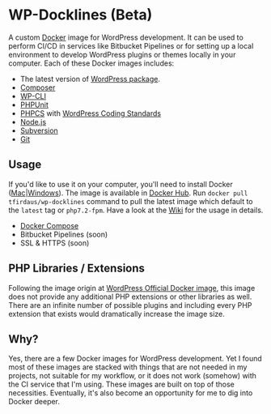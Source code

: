 # WP-Docklines (Beta)

A custom [Docker](https://www.docker.com/) image for WordPress development. It can be used to perform CI/CD in services like Bitbucket Pipelines or for setting up a local environment to develop WordPress plugins or themes locally in your computer. Each of these Docker images includes:

- The latest version of [WordPress package](https://wordpress.org/download/).
- [Composer](https://getcomposer.org/)
- [WP-CLI](http://wp-cli.org/)
- [PHPUnit](https://phpunit.de/)
- [PHPCS](https://github.com/squizlabs/PHP_CodeSniffer) with [WordPress Coding Standards](https://github.com/WordPress-Coding-Standards/WordPress-Coding-Standards)
- [Node.js](https://nodejs.org/en/)
- [Subversion](https://subversion.apache.org/)
- [Git](https://git-scm.com/)

## Usage
If you'd like to use it on your computer, you'll need to install Docker ([Mac](https://www.docker.com/docker-mac)|[Windows](https://www.docker.com/docker-windows)). The image is available in [Docker Hub](https://hub.docker.com/). Run `docker pull tfirdaus/wp-docklines` command to pull the latest image which default to the `latest` tag or `php7.2-fpm`. Have a look at the [Wiki](https://github.com/tfirdaus/wp-docklines/wiki) for the usage in details.

- [Docker Compose](https://github.com/tfirdaus/wp-docklines/wiki/Docker-Compose)
- Bitbucket Pipelines (soon)
- SSL & HTTPS (soon)

## PHP Libraries / Extensions
Following the image origin at [WordPress Official Docker image](https://hub.docker.com/_/wordpress/), this image does not provide any additional PHP extensions or other libraries as well. There are an infinite number of possible plugins and including every PHP extension that exists would dramatically increase the image size.

## Why?
Yes, there are a few Docker images for WordPress development. Yet I found most of these images are stacked with things that are not needed in my projects, not suitable for my workflow, or it does not work (somehow) with the CI service that I'm using. These images are built on top of those necessities. Eventually, it's also become an opportunity for me to dig into Docker deeper.
